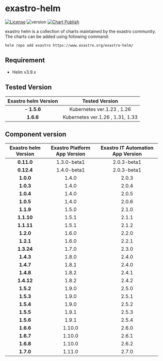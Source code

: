 # exastro-helm
[![License](https://img.shields.io/badge/License-Apache%202.0-blue.svg)](https://opensource.org/licenses/Apache-2.0)
![version](https://img.shields.io/badge/version-1.0.0-blue.svg)
[![Chart Publish](https://github.com/exastro-suite/exastro-helm/actions/workflows/publish.yml/badge.svg)](https://github.com/exastro-suite/exastro-helm/actions/workflows/publish.yml)


exastro helm is a collection of charts maintained by the exastro community.
The charts can be added using following command:

```
helm repo add exastro https://www.exastro.org/exastro-helm/
```

## Requirement

- Helm v3.9.x

## Tested Version

| Exastro helm Version   | Tested Version |
| :-------: | :-------: |
| **- 1.5.6** | Kubernetes ver.1.23 , 1.26 |
| **1.6.6** | Kubernetes ver.1.26 , 1.31, 1.33 |



## Component version

| Exastro helm Version   | Exastro Platform App Version | Exastro IT Automation App Version |
| :-------: | :-------: | :-------: |
|    **0.11.0**   |    1.3.0-beta1    |   2.0.3-beta1   |
|    **0.12.4**   |    1.4.0-beta1    |   2.0.3-beta1   |
|    **1.0.0**    |    1.4.0    |   2.0.3   |
|    **1.0.3**    |    1.4.0    |   2.0.4   |
|    **1.0.4**    |    1.4.0    |   2.0.5   |
|    **1.0.5**    |    1.4.0    |   2.0.6   |
|    **1.1.9**    |    1.5.0    |   2.1.0   |
|    **1.1.10**   |    1.5.1    |   2.1.1   |
|    **1.1.11**   |    1.5.1    |   2.1.2   |
|    **1.2.0**    |    1.6.0    |   2.2.0   |
|    **1.2.1**    |    1.6.0    |   2.2.1   |
|    **1.3.24**   |    1.7.0    |   2.3.0   |
|    **1.4.3**    |    1.8.0    |   2.4.0   |
|    **1.4.7**    |    1.8.1    |   2.4.0   |
|    **1.4.8**    |    1.8.2    |   2.4.1   |
|    **1.4.12**   |    1.8.2    |   2.4.2   |
|    **1.5.2**    |    1.9.0    |   2.5.0   |
|    **1.5.3**    |    1.9.0    |   2.5.1   |
|    **1.5.4**    |    1.9.0    |   2.5.2   |
|    **1.5.5**    |    1.9.1    |   2.5.3   |
|    **1.5.6**    |    1.9.1    |   2.5.4   |
|    **1.6.6**    |    1.10.0   |   2.6.0   |
|    **1.6.7**    |    1.10.0   |   2.6.1   |
|    **1.6.8**    |    1.10.0   |   2.6.2   |
|    **1.7.0**    |    1.11.0   |   2.7.0   |
